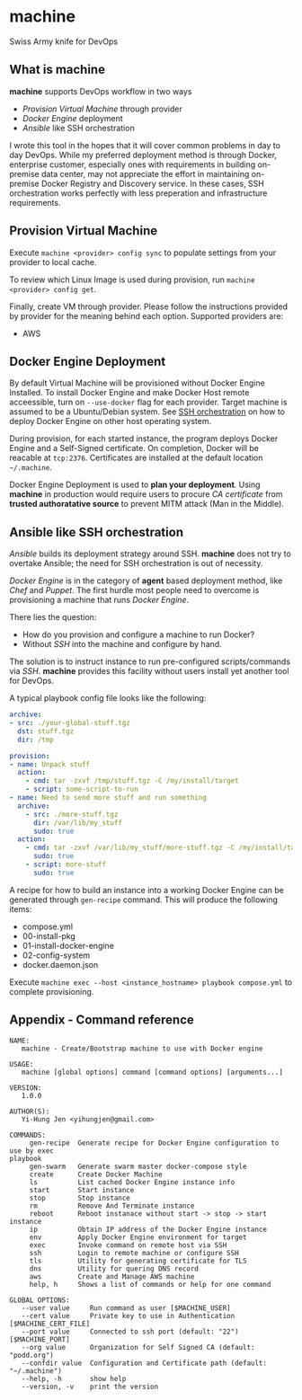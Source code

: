 # machine
Swiss Army knife for DevOps

## What is machine
**machine** supports DevOps workflow in two ways
- *Provision Virtual Machine* through provider
- *Docker Engine* deployment
- *Ansible* like SSH orchestration

I wrote this tool in the hopes that it will cover common problems in day to
day DevOps.  While my preferred deployment method is through Docker, enterprise
customer, especially ones with requirements in building on-premise data center,
may not appreciate the effort in maintaining on-premise Docker Registry and
Discovery service.  In these cases, SSH orchestration works perfectly with
less preperation and infrastructure requirements.

## Provision Virtual Machine
Execute `machine <provider> config sync` to populate settings from your
provider to local cache.

To review which Linux Image is used during provision, run
`machine <provider> config get`.

Finally, create VM through provider.  Please follow the instructions provided
by provider for the meaning behind each option.  Supported providers are:
- AWS

## Docker Engine Deployment
By default Virtual Machine will be provisioned without Docker Engine Installed.
To install Docker Engine and make Docker Host remote acceessible, turn on
`--use-docker` flag for each provider.  Target machine is assumed to be a
Ubuntu/Debian system. See [SSH orchestration](#ansible-linke-ssh-orchestration)
on how to deploy Docker Engine on other host operating system.

During provision, for each started instance, the program deploys Docker Engine
and a Self-Signed certificate.  On completion, Docker will be reacable
at `tcp:2376`.  Certificates are installed at the default location
`~/.machine`.

Docker Engine Deployment is used to **plan your deployment**.  Using
**machine** in production would require users to procure *CA certificate* from
**trusted authoratative source** to prevent MITM attack (Man in the Middle).

## Ansible like SSH orchestration
*Ansible* builds its deployment strategy around SSH.  **machine** does not
try to overtake Ansible; the need for SSH orchestration is out of necessity.

*Docker Engine* is in the category of **agent** based deployment method, like
*Chef* and *Puppet*.  The first hurdle most people need to overcome is
provisioning a machine that runs *Docker Engine*.

There lies the question:
- How do you provision and configure a machine to run Docker?
- Without *SSH* into the machine and configure by hand.

The solution is to instruct instance to run pre-configured scripts/commands via
*SSH*. **machine** provides this facility without users install yet another
tool for DevOps.

A typical playbook config file looks like the following:
```yaml
archive:
- src: ./your-global-stuff.tgz
  dst: stuff.tgz
  dir: /tmp

provision:
- name: Unpack stuff
  action:
    - cmd: tar -zxvf /tmp/stuff.tgz -C /my/install/target
    - script: some-script-to-run
- name: Need to send more stuff and run something
  archive:
    - src: ./more-stuff.tgz
      dir: /var/lib/my_stuff
      sudo: true
  action:
    - cmd: tar -zxvf /var/lib/my_stuff/more-stuff.tgz -C /my/install/target
      sudo: true
    - script: more-stuff
      sudo: true
```

A recipe for how to build an instance into a working Docker Engine can be
generated through `gen-recipe` command.  This will produce the following items:
- compose.yml
- 00-install-pkg
- 01-install-docker-engine
- 02-config-system
- docker.daemon.json

Execute `machine exec --host <instance_hostname> playbook compose.yml` to
complete provisioning.

## Appendix - Command reference
```
NAME:
   machine - Create/Bootstrap machine to use with Docker engine

USAGE:
   machine [global options] command [command options] [arguments...]

VERSION:
   1.0.0

AUTHOR(S):
   Yi-Hung Jen <yihungjen@gmail.com>

COMMANDS:
     gen-recipe  Generate recipe for Docker Engine configuration to use by exec
playbook
     gen-swarm   Generate swarm master docker-compose style
     create      Create Docker Machine
     ls          List cached Docker Engine instance info
     start       Start instance
     stop        Stop instance
     rm          Remove And Terminate instance
     reboot      Reboot instanace without start -> stop -> start instance
     ip          Obtain IP address of the Docker Engine instance
     env         Apply Docker Engine environment for target
     exec        Invoke command on remote host via SSH
     ssh         Login to remote machine or configure SSH
     tls         Utility for generating certificate for TLS
     dns         Utility for quering DNS record
     aws         Create and Manage AWS machine
     help, h     Shows a list of commands or help for one command

GLOBAL OPTIONS:
   --user value     Run command as user [$MACHINE_USER]
   --cert value     Private key to use in Authentication [$MACHINE_CERT_FILE]
   --port value     Connected to ssh port (default: "22") [$MACHINE_PORT]
   --org value      Organization for Self Signed CA (default: "podd.org")
   --confdir value  Configuration and Certificate path (default: "~/.machine")
   --help, -h       show help
   --version, -v    print the version
```
